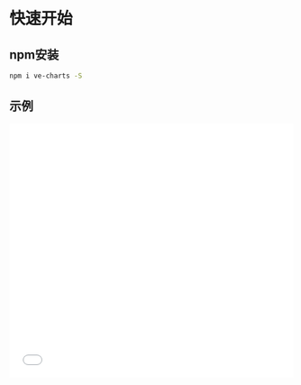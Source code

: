 <!--
<div class="headbar">
  <div>
    <img src="./_media/sidebar1.svg"/>
    <span>介绍</span>
  </div>
  <div>
      <img src="./_media/search.svg"/>
      <span style="color:#7285a1">
        <span style="color:#3d78e8">中文</span>
         / <span>En</span>
      </span>
    </div>
</div>
-->


# 快速开始

## npm安装

```bash
npm i ve-charts -S
```

## 示例

<iframe width="100%" height="450" src="//jsfiddle.net/xiaoluoboding/hryjek7j/18/embedded/result,resources,html,js,css/?bodyColor=fff" allowfullscreen="allowfullscreen" frameborder="0"></iframe>


